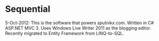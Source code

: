 Sequential
==========
5-Oct-2012: This is the software that powers sputnikx.com. Written in C# 
ASP.NET MVC 3. Uses Windows Live Writer 2011 as the blogging editor. Recently
migrated to Entity Framework from LINQ-to-SQL.